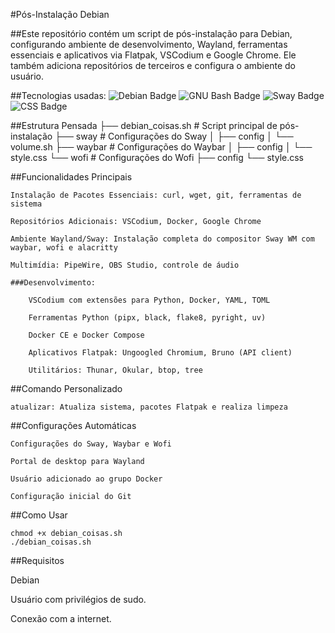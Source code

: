 #Pós-Instalação Debian

##Este repositório contém um script de pós-instalação para Debian, configurando ambiente de desenvolvimento, Wayland, ferramentas essenciais e aplicativos via Flatpak, VSCodium e Google Chrome. Ele também adiciona repositórios de terceiros e configura o ambiente do usuário.

##Tecnologias usadas:
    ![Debian Badge](https://img.shields.io/badge/Debian-A81D33?logo=debian&logoColor=fff&style=for-the-badge)
    ![GNU Bash Badge](https://img.shields.io/badge/GNU%20Bash-4EAA25?logo=gnubash&logoColor=fff&style=for-the-badge)
    ![Sway Badge](https://img.shields.io/badge/Sway-68751C?logo=sway&logoColor=fff&style=for-the-badge)
    ![CSS Badge](https://img.shields.io/badge/CSS-639?logo=css&logoColor=fff&style=for-the-badge)

##Estrutura Pensada
    ├── debian_coisas.sh       # Script principal de pós-instalação
    ├── sway                  # Configurações do Sway
    │   ├── config
    │   └── volume.sh
    ├── waybar                # Configurações do Waybar
    │   ├── config
    │   └── style.css
    └── wofi                  # Configurações do Wofi
        ├── config
        └── style.css

##Funcionalidades Principais

    Instalação de Pacotes Essenciais: curl, wget, git, ferramentas de sistema

    Repositórios Adicionais: VSCodium, Docker, Google Chrome

    Ambiente Wayland/Sway: Instalação completa do compositor Sway WM com waybar, wofi e alacritty

    Multimídia: PipeWire, OBS Studio, controle de áudio

    ###Desenvolvimento:

        VSCodium com extensões para Python, Docker, YAML, TOML

        Ferramentas Python (pipx, black, flake8, pyright, uv)

        Docker CE e Docker Compose

        Aplicativos Flatpak: Ungoogled Chromium, Bruno (API client)

        Utilitários: Thunar, Okular, btop, tree

##Comando Personalizado

    atualizar: Atualiza sistema, pacotes Flatpak e realiza limpeza

##Configurações Automáticas

    Configurações do Sway, Waybar e Wofi

    Portal de desktop para Wayland

    Usuário adicionado ao grupo Docker

    Configuração inicial do Git

##Como Usar

    chmod +x debian_coisas.sh
    ./debian_coisas.sh
    
##Requisitos

Debian

Usuário com privilégios de sudo.

Conexão com a internet.